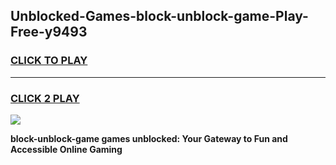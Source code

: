 
## Unblocked-Games-block-unblock-game-Play-Free-y9493
<h3>
<a href="https://premium76.site?title=block-unblock-game&ref=10A">CLICK TO PLAY</a></h3>
<hr>

<h3>
<a href="https://premium76.site?title=block-unblock-game&ref=10A">CLICK 2 PLAY</a>
  
</h3>

<a href="https://premium76.site?title=block-unblock-game&ref=10A"><img src="https://clearcache.store/games.png"></a>


**block-unblock-game games unblocked: Your Gateway to Fun and Accessible Online Gaming**
